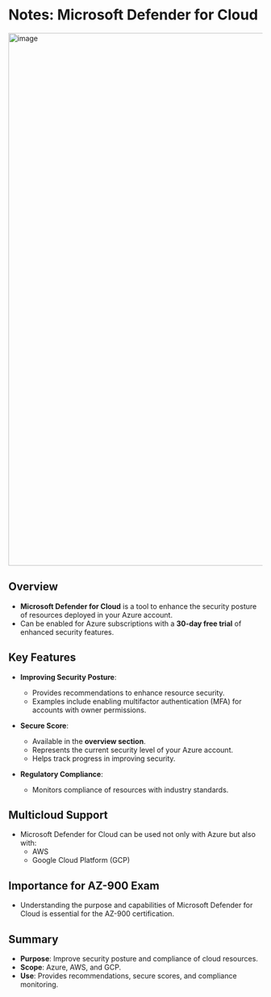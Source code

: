 # Notes: Microsoft Defender for Cloud

<img width="1054" alt="image" src="https://github.com/user-attachments/assets/9839bc36-39a2-4a9b-8d89-bf2e1c96023d" />


## Overview
- **Microsoft Defender for Cloud** is a tool to enhance the security posture of resources deployed in your Azure account.
- Can be enabled for Azure subscriptions with a **30-day free trial** of enhanced security features.

## Key Features
- **Improving Security Posture**:
  - Provides recommendations to enhance resource security.
  - Examples include enabling multifactor authentication (MFA) for accounts with owner permissions.
  
- **Secure Score**:
  - Available in the **overview section**.
  - Represents the current security level of your Azure account.
  - Helps track progress in improving security.

- **Regulatory Compliance**:
  - Monitors compliance of resources with industry standards.

## Multicloud Support
- Microsoft Defender for Cloud can be used not only with Azure but also with:
  - AWS
  - Google Cloud Platform (GCP)

## Importance for AZ-900 Exam
- Understanding the purpose and capabilities of Microsoft Defender for Cloud is essential for the AZ-900 certification.

## Summary
- **Purpose**: Improve security posture and compliance of cloud resources.
- **Scope**: Azure, AWS, and GCP.
- **Use**: Provides recommendations, secure scores, and compliance monitoring.
